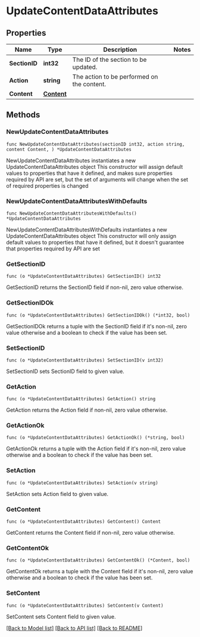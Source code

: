 # UpdateContentDataAttributes

## Properties

Name | Type | Description | Notes
------------ | ------------- | ------------- | -------------
**SectionID** | **int32** | The ID of the section to be updated. | 
**Action** | **string** | The action to be performed on the content. | 
**Content** | [**Content**](Content.md) |  | 

## Methods

### NewUpdateContentDataAttributes

`func NewUpdateContentDataAttributes(sectionID int32, action string, content Content, ) *UpdateContentDataAttributes`

NewUpdateContentDataAttributes instantiates a new UpdateContentDataAttributes object
This constructor will assign default values to properties that have it defined,
and makes sure properties required by API are set, but the set of arguments
will change when the set of required properties is changed

### NewUpdateContentDataAttributesWithDefaults

`func NewUpdateContentDataAttributesWithDefaults() *UpdateContentDataAttributes`

NewUpdateContentDataAttributesWithDefaults instantiates a new UpdateContentDataAttributes object
This constructor will only assign default values to properties that have it defined,
but it doesn't guarantee that properties required by API are set

### GetSectionID

`func (o *UpdateContentDataAttributes) GetSectionID() int32`

GetSectionID returns the SectionID field if non-nil, zero value otherwise.

### GetSectionIDOk

`func (o *UpdateContentDataAttributes) GetSectionIDOk() (*int32, bool)`

GetSectionIDOk returns a tuple with the SectionID field if it's non-nil, zero value otherwise
and a boolean to check if the value has been set.

### SetSectionID

`func (o *UpdateContentDataAttributes) SetSectionID(v int32)`

SetSectionID sets SectionID field to given value.


### GetAction

`func (o *UpdateContentDataAttributes) GetAction() string`

GetAction returns the Action field if non-nil, zero value otherwise.

### GetActionOk

`func (o *UpdateContentDataAttributes) GetActionOk() (*string, bool)`

GetActionOk returns a tuple with the Action field if it's non-nil, zero value otherwise
and a boolean to check if the value has been set.

### SetAction

`func (o *UpdateContentDataAttributes) SetAction(v string)`

SetAction sets Action field to given value.


### GetContent

`func (o *UpdateContentDataAttributes) GetContent() Content`

GetContent returns the Content field if non-nil, zero value otherwise.

### GetContentOk

`func (o *UpdateContentDataAttributes) GetContentOk() (*Content, bool)`

GetContentOk returns a tuple with the Content field if it's non-nil, zero value otherwise
and a boolean to check if the value has been set.

### SetContent

`func (o *UpdateContentDataAttributes) SetContent(v Content)`

SetContent sets Content field to given value.



[[Back to Model list]](../README.md#documentation-for-models) [[Back to API list]](../README.md#documentation-for-api-endpoints) [[Back to README]](../README.md)


